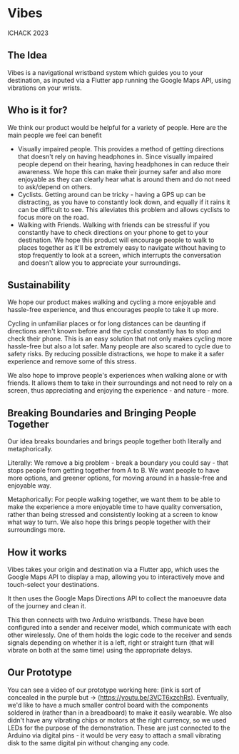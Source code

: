 # Vibes

ICHACK 2023 

## The Idea

Vibes is a navigational wristband system which guides you to your destination, as inputed via a Flutter app running the Google Maps API, using vibrations on your wrists. 

## Who is it for?

We think our product would be helpful for a variety of people. Here are the main people we feel can benefit

- Visually impaired people. This provides a method of getting directions that doesn't rely on having headphones in. Since visually impaired people depend on their hearing, having headphones in can reduce their awareness. We hope this can make their journey safer and also more enjoyable as they can clearly hear what is around them and do not need to ask/depend on others. 
- Cyclists. Getting around can be tricky - having a GPS up can be distracting, as you have to constantly look down, and equally if it rains it can be difficult to see. This alleviates this problem and allows cyclists to focus more on the road.
- Walking with Friends. Walking with friends can be stressful if you constantly have to check directions on your phone to get to your destination. We hope this product will encourage people to walk to places together as it'll be extremely easy to navigate without having to stop frequently to look at a screen, which interrupts the conversation and doesn't allow you to appreciate your surroundings. 

## Sustainability

We hope our product makes walking and cycling a more enjoyable and hassle-free experience, and thus encourages people to take it up more.

Cycling in unfamiliar places or for long distances can be daunting if directions aren't known before and the cyclist constantly has to stop and check their phone. This is an easy solution that not only makes cycling more hassle-free but also a lot safer. Many people are also scared to cycle due to safety risks. By reducing possible distractions, we hope to make it a safer experience and remove some of this stress. 

We also hope to improve people's experiences when walking alone or with friends. It allows them to take in their surroundings and not need to rely on a screen, thus appreciating and enjoying the experience - and nature - more. 


## Breaking Boundaries and Bringing People Together

Our idea breaks boundaries and brings people together both literally and metaphorically. 

Literally: We remove a big problem - break a boundary you could say - that stops people from getting together from A to B. We want people to have more options, and greener options, for moving around in a hassle-free and enjoyable way. 

Metaphorically: For people walking together, we want them to be able to make the experience a more enjoyable time to have quality conversation, rather than being stressed and consistently looking at a screen to know what way to turn. We also hope this brings people together with their surroundings more. 

## How it works

Vibes takes your origin and destination via a Flutter app, which uses the Google Maps API to display a map, allowing you to interactively move and touch-select your destinations. 

It then uses the Google Maps Directions API to collect the manoeuvre data of the journey and clean it. 

This then connects with two Arduino wristbands. These have been configured into a sender and receiver model, which communicate with each other wirelessly. One of them holds the logic code to the receiver and sends signals depending on whether it is a left, right or straight turn (that will vibrate on both at the same time) using the appropriate delays. 

## Our Prototype

You can see a video of our prototype working here: (link is sort of concealed in the purple but -> (https://youtu.be/3VCT6xzchRs). 
Eventually, we'd like to have a much smaller control board with the components soldered in (rather than in a breadboard) to make it easily wearable. We also didn't have any vibrating chips or motors at the right currency, so we used LEDs for the purpose of the demonstration. These are just connected to the Arduino via digital pins - it would be very easy to attach a small vibrating disk to the same digital pin without changing any code. 
